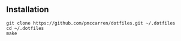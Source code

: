 ## Installation

    git clone https://github.com/pmccarren/dotfiles.git ~/.dotfiles
    cd ~/.dotfiles
    make
